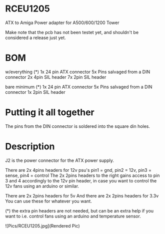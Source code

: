 # RCEU1205
 ATX to Amiga Power adapter for A500/600/1200 Tower
 
Make note that the pcb has not been testet yet, and shouldn't be considered a release just yet. 

# BOM

w/everything (*)
1x 24 pin ATX connector
5x Pins salvaged from a DIN connector
2x 4pin SIL header
7x 2pin SIL header

bare minimum (*)
1x 24 pin ATX connector
5x Pins salvaged from a DIN connector
1x 2pin SIL header


# Putting it all together
The pins from the DIN connector is soldered into the square din holes.


# Description
J2 is the power connector for the ATX power supply.

There are 2x 4pins headers for 12v psu's  pin1 = gnd, pin2 = 12v, pin3 = sense, pin4 = control
The 2x 2pins headers to the right gains access to pin 3 and 4 accordingly to the 12v pin header, in case you want to control the 12v fans using an arduino or similar.

There are 2x 2pins headers for 5v
And there are 2x 2pins headers for 3.3v
You can use these for whatever you want.

(*) the extra pin headers are not needed, but can be an extra help if you want to i.e. control fans using an arduino and temperature sensor.

![Pics/RCEU1205.jpg](Rendered Pic)

